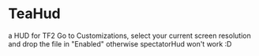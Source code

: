# TeaHud
a HUD for TF2
Go to Customizations, select your current screen resolution and drop the file in "Enabled" otherwise spectatorHud won't work :D
